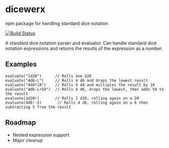 # dicewerx

npm package for handling standard dice notation

[![Build Status](https://travis-ci.org/codemastermick/dicewerx.svg?branch=master)](https://travis-ci.org/codemastermick/dicewerx)

A standard dice notation parser and evaluator. Can handle standard dice notation expressions and returns the results of the expression as a number.

## Examples

```
evaluate("1d20")      // Rolls one d20
evaluate("4d6-L")     // Rolls 4 d6 and drops the lowest result
evaluate("4d4*10")    // Rolls 4 d4 and multiples the result by 10
evaluate("4d6-L+50")  // Rolls 4 d6, drops the lowest, then adds 50 to the result
evaluate(1d20!)       // Rolls 1 d20, rolling again on a 20
evaluate(4d6!-5)       // Rolls 4 d6, rolling again on a 6 then subtracting 5 from the result
```

## Roadmap

- Nested expression support
- Major cleanup
